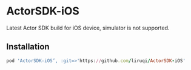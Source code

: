 # ActorSDK-iOS
Latest Actor SDK build for iOS device, simulator is not supported.

## Installation
```ruby
pod 'ActorSDK-iOS’, :git=>'https://github.com/liruqi/ActorSDK-iOS'
```
